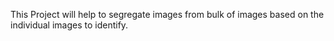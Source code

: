 This Project will help to segregate images from bulk of images based on the individual images to identify.